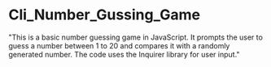 # Cli_Number_Gussing_Game
"This is a basic number guessing game in JavaScript. It prompts the user to guess a number between 1 to 20 and compares it with a randomly generated number. The code uses the Inquirer library for user input."
